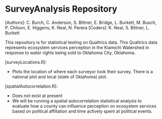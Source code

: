 # SurveyAnalysis Repository
[Title]: Pending
[Authors]: C. Burch, C. Anderson, S. Bittner, E. Bridge, L. Burkett, M. Busch, P. Chilson, E. Higgens, K. Neal, N. Perera
[Coders]: K. Neal, S. Bittner, L. Burkett

This repository is for statistical testing on Qualtrics data. This Qualtrics data represents ecosystem services perception in the Kiamichi Watershed in response to water rights being sold to Oklahoma City, Oklahoma.

[surveyLocations.R]:
  - Plots the location of where each surveyor took their survey. There is a national plot and local (state of Oklahoma) plot.

[spatialAutocorrelation.R]:
  - Does not exist at present
  - We will be running a spatial autocorrelation statistical analysis to evaluate how a county can influence perception on ecosystem 
    services based on political affiliation and time actively spent at political events. 

